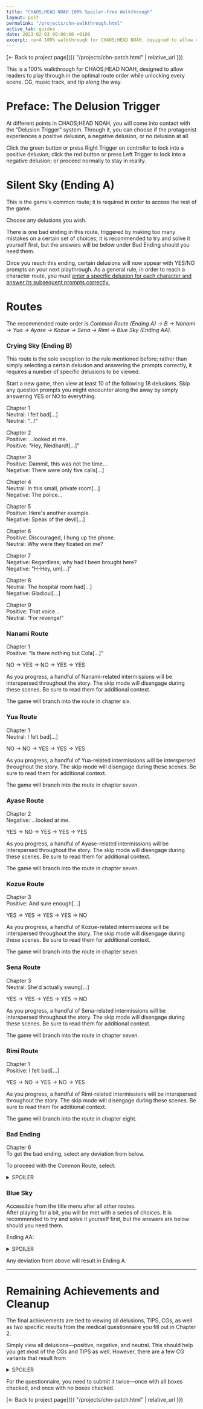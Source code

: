 ```yaml
---
title: "CHAOS;HEAD NOAH 100% Spoiler-free Walkthrough"
layout: post
permalink: "/projects/chn-walkthrough.html"
active_tab: guides
date: 2023-02-03 00:00:00 +0100
excerpt: <p>A 100% walkthrough for CHAOS;HEAD NOAH, designed to allow readers to play through in the optimal route order while unlocking every scene, CG, music track, and tip along the way.</p>
---
```


[← Back to project page]({{ "/projects/chn-patch.html" | relative_url }})

This is a 100% walkthrough for CHAOS;HEAD NOAH, designed to allow readers to play through in the optimal route order while unlocking every scene, CG, music track, and tip along the way.

# Preface: The Delusion Trigger

At different points in CHAOS;HEAD NOAH, you will come into contact with the “Delusion Trigger” system. Through it, you can choose if the protagonist experiences a positive delusion, a negative delusion, or no delusion at all.

Click the green button or press Right Trigger on controller to lock into a positive delusion; click the red button or press Left Trigger to lock into a negative delusion; or proceed normally to stay in reality.

# Silent Sky (Ending A)

This is the game's common route; it is required in order to access the rest of the game.

Choose any delusions you wish.

There is one bad ending in this route, triggered by making too many mistakes on a certain set of choices; it is recommended to try and solve it yourself first, but the answers will be below under Bad Ending should you need them.

<p>Once you reach this ending, certain delusions will now appear with YES/NO prompts on your next playthrough. As a general rule, in order to reach a character route, you must <u>enter a specific delusion for each character and answer its subsequent prompts correctly.</u></p>

# Routes

<p>The recommended route order is <i>Common Route (Ending A) → B → Nanami → Yua → Ayase → Kozue → Sena → Rimi → Blue Sky (Ending AA).</i></p>


### Crying Sky (Ending B)

This route is the sole exception to the rule mentioned before; rather than simply selecting a certain delusion and answering the prompts correctly, it requires a number of specific delusions to be viewed.

Start a new game, then view at least 10 of the following 18 delusions. Skip any question prompts you might encounter along the away by simply answering YES or NO to everything.

Chapter 1<br>
Neutral: I felt bad[...]<br>
Neutral: “...!”

Chapter 2<br>
Positive: ...looked at me.<br>
Positive: “Hey, Neidhardt[...]”

Chapter 3<br>
Positive: Dammit, this was not the time...<br>
Negative: There were only five calls[...]

Chapter 4<br>
Neutral: In this small, private room[...]<br>
Negative: The police...

Chapter 5<br>
Positive: Here's another example.<br>
Negative: Speak of the devil[...]

Chapter 6<br>
Positive: Discouraged, I hung up the phone.<br>
Neutral: Why were they fixated on me?

Chapter 7<br>
Negative: Regardless, why had I been brought here?<br>
Negative: “H-Hey, um[...]”

Chapter 8<br>
Neutral: The hospital room had[...]<br>
Negative: Gladioul[...]

Chapter 9<br>
Positive: That voice...<br>
Neutral: “For revenge!”

### Nanami Route

Chapter 1<br>
Positive: “Is there nothing but Cola[...]”

NO → YES → NO → YES → YES

As you progress, a handful of Nanami-related intermissions will be interspersed throughout the story. The skip mode will disengage during these scenes. Be sure to read them for additional context.

The game will branch into the route in chapter six.

### Yua Route

Chapter 1<br>
Neutral: I felt bad[...]

NO → NO → YES → YES → YES

As you progress, a handful of Yua-related intermissions will be interspersed throughout the story. The skip mode will disengage during these scenes. Be sure to read them for additional context.

The game will branch into the route in chapter seven.

### Ayase Route

Chapter 2<br>
Negative: ...looked at me.

YES → NO → YES → YES → YES

As you progress, a handful of Aуase-related intermissions will be interspersed throughout the story. The skip mode will disengage during these scenes. Be sure to read them for additional context.

The game will branch into the route in chapter seven.

### Kozue Route

Chapter 3<br>
Positive: And sure enough[...]

YES → YES → YES → YES → NO

As you progress, a handful of Kоzue-related intermissions will be interspersed throughout the story. The skip mode will disengage during these scenes. Be sure to read them for additional context.

The game will branch into the route in chapter seven.

### Sena Route

Chapter 3<br>
Neutral: She'd actually swung[...]

YES → YES → YES → YES → NO

As you progress, a handful of Sena-related intermissions will be interspersed throughout the story. The skip mode will disengage during these scenes. Be sure to read them for additional context.

The game will branch into the route in chapter seven.


### Rimi Route

Chapter 1<br>
Positive: I felt bad[...]

YES → NO → YES → NO → YES

As you progress, a handful of Rimi-related intermissions will be interspersed throughout the story. The skip mode will disengage during these scenes. Be sure to read them for additional context.

The game will branch into the route in chapter eight.

### Bad Ending

Chapter 6<br>
To get the bad ending, select any deviation from below.

To proceed with the Common Route, select:
<details>
    <summary>SPOILER</summary>

    YES → YES → NO → NO → YES
</details>

### Blue Sky

Accessible from the title menu after all other routes.<br>
After playing for a bit, you will be met with a series of choices. It is recommended to try and solve it yourself first, but the answers are below should you need them.

Ending AA: 
<details>
    <summary>SPOILER</summary>

    YES → YES → NO → NO → NO → YES → YES → YES → YES → YES → YES → YES → YES → YES → YES
</details>

Any deviation from above will result in Ending A.

---

# Remaining Achievements and Cleanup

The final achievements are tied to viewing all delusions, TIPS, CGs, as well as two specific results from the medical questionnaire you fill out in Chapter 2.

Simply view all delusions—positive, negative, and neutral. This should help you get most of the CGs and TIPS as well. However, there are a few CG variants that result from 
<details>
    <summary>SPOILER</summary>
    how you answered Grimm's questions in Chapter 1. Depending on your choices, Hazuki can wear glasses or not wear glasses, and Ayase will either wear a swimsuit or lingerie.
</details>

For the questionnaire, you need to submit it twice—once with all boxes checked, and once with no boxes checked.

[← Back to project page]({{ "/projects/chn-patch.html" | relative_url }})
